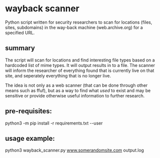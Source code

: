 # wayback scanner
Python script written for security researchers to scan for locations (files, sites, subdomains) in the way-back machine (web.archive.org) for a specified URL.

## summary
The script will scan for locations and find interesting file types based on a hardcoded list of mime types. It will output results in to a file.
The scanner will inform the researcher of everything found that is currently live on that site, and seperately everything that is no longer live.

The idea is not only as a web scanner (that can be done through other means such as ffuf), but as a way to find what _used_ to exist and may be sensitive or 
provide otherwise useful information to further research.

## pre-requisites:
python3 -m pip install -r requirements.txt --user

## usage example:
python3 wayback_scanner.py www.somerandomsite.com output.log

